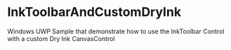 # InkToolbarAndCustomDryInk
Windows UWP Sample that demonstrate how to use the InkToolbar Control with a custom Dry Ink CanvasControl
